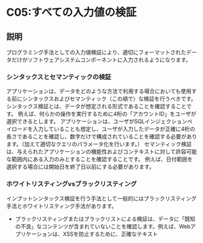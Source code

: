 # C05:すべての入力値の検証

## 説明
プログラミング手法としての入力値検証により、適切にフォーマットされたデータだけがソフトウェアシステムコンポーネントに入力されるようになります。

### シンタックスとセマンティックの検証
アプリケーションは、データをどのような方法で利用する場合においても使用する前にシンタックスおよびセマンティック（この順で）な検証を行うべきです。
シンタックス検証とは、データが想定される形式であることを確認することです。 例えば、何らかの操作を実行するために4桁の「アカウントID」をユーザが選択できるとします。 アプリケーションは、ユーザがSQLインジェクションペイロードを入力していることも想定し、ユーザが入力したデータが正確に4桁の長さであることを確認し、数字だけで構成されていることを確認する必要があります。（加えて適切なクエリのパラメータ化を行います。）
セマンティック検証は、与えられたアプリケーションの機能性およびコンテキストに対して許容可能な範囲内にある入力のみとすることを確認することです。 例えば、日付範囲を選択する場合には開始日を終了日以前にする必要があります。

### ホワイトリスティングvsブラックリスティング
インプットシンタックス検証を行う手法として一般的にはブラックリスティング手法とホワイトリスティング手法があります。
 - ブラックリスティングまたはブラックリストによる検証は、データに「既知の不良」なコンテンツが含まれていないことを確認します。例えば、Webアプリケーションは、XSSを防止するために、正確なテキスト<SCRIPT>を含む入力をブロックすることがあります。 しかし、この防御は、小文字のスクリプトタグまたは大文字と小文字の混在したスクリプトタグを使用して回避することができます。
 - ホワイトリスティングまたはホワイトリストによる検証は、データが「既知の良い」ルールと一致するかどうかを確認します。例えば、米国州のホワイトリストによる検証規則は、2文字という米国州として有効な唯一のコードになります。
セキュアなソフトウェアを構築する場合は、ホワイトリスティングが推奨アプローチです。 ブラックリスティングは、エラーが発生しやすくなり、さまざまな回避手法を使用してバイパスすることができ、それ自体に依存すると危険になる可能性があります。 ブラックリスティングはしばしば回避されますが、明白な攻撃を検出するのに役立つことがよくあります。 したがって、ホワイトリスティングは、正しいシンタックスおよびセマンティック検証によって攻撃サーフィスを制限するのに役立ちますが、ブラックリスティングは明らかな攻撃を検出し、それを潜在的に阻止するのに役立ちます。

### クライアントサイドとサーバサイドの検証
入力値検証は、サーバサイドで常に実行する必要があります。 クライアントサイドの検証は、機能的な目的とセキュリティの目的の両方に役立ちますが、しばしば簡単にバイパスされます。 したがって、サーバーサイドの検証が重要になります。 例えば、JavaScriptの検証では、特定のフィールドは数値で構成されている必要があることをユーザーに警告することができますが、サーバサイドのアプリケーションでは、送信されたデータがその機能の適切な数値の範囲内の数値のみであることを検証する必要があります。

### 正規表現
正規表現は、データが特定のパターンと一致するかどうかを確認する方法です。 基本的な例から始めましょう。
次の正規表現を使用して、ユーザ名を検証するホワイトリストルールを定義します。

^[a-z0-9_]{3,16}$

この正規表現では、小文字、数字、アンダースコアのみを使用できます。 ユーザ名は、3文字と16文字に制限されています。

#### 注意：DoSの可能性
正規表現を作成するときには注意が必要です。 不適切に設計された表現は、サービス拒否状態（[ReDoS](https://www.owasp.org/index.php/Regular_expression_Denial_of_Service_-_ReDoS)とも呼ばれます）を起こす可能性があります。さまざまなツールにより正規表現がReDoSに対して脆弱ではないことを検証するテストを実施できます。
#### 注意：複雑性
正規表現は、検証を行うための1つの方法でしかありません。 正規表現は、一部の開発者にとっては維持や理解が難しい場合があります。 他の検証の選択肢には、プログラムによって検証メソッドを記述することが含まれ、その方法の方が一部の開発者にとっては維持が容易な可能性があります。

### 入力値検証の限界
特定の形式の複雑な入力が「有効」であるものの、依然として危険であるかもしれないため、入力値検証が必ずしもデータを「安全」にするとは限りません。 例えば、有効な電子メールアドレスにSQLインジェクション攻撃が含まれているか、有効なURLにクロスサイトスクリプティング攻撃が含まれている可能性があります。 クエリのパラメータ化やエスケープなどの入力値検証以外の追加の防御を常に適用する必要があります。

### シリアライズ化されたデータの検証
入力の種類によっては、検証がアプリケーションを最小限に保護するだけの複雑なものもあります。 例えば、攻撃者が操作できる信頼できないデータやデータをデシリアライズ化することは危険です。 安全なアーキテクチャパターンは、信頼できないソースからのシリアライズ化したオブジェクトを受け入れないか、単純なデータ型に対してのみ限定されたデリシリアライズ化することです。 シリアライズ化されたデータ形式を処理することは避け、可能であればJSONなどのフォーマットを利用すべきです。
それが不可能な場合は、シリアライズ化されたデータを処理する際に、一連の検証防御を行うことを検討してください。
 - 悪意のあるオブジェクトの作成やデータの改ざんを防ぐために、シリアライズ化されたオブジェクトの完全性の確認や暗号化を実装します。
 - オブジェクトの作成前のデシリアライズ化の際に厳密な型制約を強制する。 通常コードには定義可能なクラスのセットがあります。 この手法へのバイパスが実証されています。
 - デシリアライズ化するコードを分離して、一時的なコンテナなどの非常に低い特権環境で実行します。
 - 後に来るタイプが予想されるタイプでない場合や、デシリアライズ化が例外を投げる場合など、セキュリティのデシリアライズ化の例外および失敗を記録します。
 - デシリアライズ化するコンテナまたはサーバーからの後に来て出力されるネットワーク接続を制限または監視します。
 - デシリアライズ化を監視し、ユーザーが常時デシリアライズ化を行う場合には警告します。

### 予期しないユーザの入力(マスアサインメント)
一部のフレームワークでは、アプリケーションによって使用されるサーバサイドのオブジェクトへのHTTP要求パラメータのオートバインドがサポートされています。 この自動バインド機能により、攻撃者は変更を意図しないサーバサイドのオブジェクトを更新できます。 攻撃者は、この機能を使用してアクセス制御レベルを変更したり、アプリケーションの意図したビジネスロジックを迂回する可能性があります。
この攻撃には、マスアサインメント、オートバインド、オブジェクトインジェクションなど、いくつかの名前があります。
簡単な例として、ユーザオブジェクトにアプリケーションのユーザ特権レベルを指定するフィールド特権がある場合、悪意のあるユーザはユーザデータが変更されたページを検索し、送信されたHTTPパラメータにprivilege = adminを追加できます。 安全でない状態でオートバインドが有効になっている場合は、ユーザを表すサーバサイドのオブジェクトが変更されます。
これを防ぐ方法は2つあります。
 - 入力を直接バインドすることを避け、代わりにデータ転送オブジェクト（DTO）を使用します。
 - オートバインドを有効にするが、オートバインドできるフィールドを定義するために、ページまたは機能ごとのホワイトリストルールを設定します。
詳細は、 [OWASP Mass Assignment Cheat Sheet](https://www.owasp.org/index.php/Mass_Assignment_Cheat_Sheet)をご確認ください。

### HTMLバリデーションとサニタイズ
ユーザからHTMLを受け入れる必要のあるアプリケーション（コンテンツをHTMLとして表現するWYSIWYGエディターまたはHTMLを入力に直接受け入れる機能を使用）を検討してください。 この状況では、検証やエスケープは役に立ちません。
 - 正規表現はHTML5の複雑さを理解するのに十分な表現ではありません。
 - HTMLのエンコーディングまたはエスケープは、HTMLが正しくレンダリングされないために役立ちません。
したがって、HTML形式のテキストを解析して整理できるライブラリが必要です。 HTMLサニタイズの詳細については、[XSS Prevention Cheat Sheet on HTML Sanitization](https://www.owasp.org/index.php/XSS_(Cross_Site_Scripting)_Prevention_Cheat_Sheet#RULE_.236_-_Sanitize_HTML_Markup_with_a_Library_Designed_for_the_Job)をご確認ください。

### ライブラリおよびフレームワークにおける検証機能
すべての言語とほとんどのフレームワークは、データの検証に活用すべき検証ライブラリまたは機能を提供します。 検証ライブラリは、通常一般的なデータ型、長さ要件、整数範囲、「ヌル」チェックなどをカバーします。 多くの検証ライブラリとフレームワークでは、開発者がアプリケーション全体でその機能を活用できるように、独自の正規表現やカスタム検証のロジックを定義することができます。 検証機能の例として、PHPの[filter functions](https://secure.php.net/manual/en/filter.examples.validation.php) やJava用の[Hibernate Validator](http://hibernate.org/validator/) があります。 HTMLサニタイザの例として、[Ruby on Rails sanitize method](http://edgeapi.rubyonrails.org/classes/ActionView/Helpers/SanitizeHelper.html)、[OWASP Java HTML Sanitizer](https://www.owasp.org/index.php/OWASP_Java_HTML_Sanitizer_Project)、[DOMPurify](https://github.com/cure53/DOMPurify) などがあります。

## 脆弱性の防止
- 入力値検証により、アプリケーションの攻撃サーフィスが減少し、アプリケーションに対する攻撃をより困難にすることができます。
- 入力値検証は、特定の形式のデータに対してセキュリティを提供する手法であり、一般的なセキュリティルールとして確実に適用できない手法です。
- 入力値検証をXSS、SQLインジェクションなどの攻撃を防止する主要な方法として使用しないでください。

## 参考資料
- [OWASP Cheat Sheet: Input Validation](https://www.owasp.org/index.php/Input_Validation_Cheat_Sheet)
- [OWASP Cheat Sheet: iOS - Security Decisions via Untrusted Inputs](https://www.owasp.org/index.php/IOS_Developer_Cheat_Sheet#Security_Decisions_via_Untrusted_Inputs_.28M7.29)
- [OWASP Testing Guide: Testing for Input Validation](https://www.owasp.org/index.php/Testing_for_Input_Validation)

## ツール
- [OWASP Java HTML Sanitizer Project](https://www.owasp.org/index.php/OWASP_Java_HTML_Sanitizer)
- [Java JSR-303/JSR-349 Bean Validation](http://beanvalidation.org/)
- [Java Hibernate Validator](http://hibernate.org/validator/)
- [JEP-290 Filter Incoming Serialization Data](http://openjdk.java.net/jeps/290)
- [Apache Commons Validator](https://commons.apache.org/proper/commons-validator/)
- PHP’s [filter functions](https://secure.php.net/manual/en/book.filter.php)
